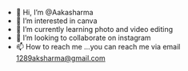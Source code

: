 - 👋 Hi, I’m @Aakasharma
- 👀 I’m interested in canva 
- 🌱 I’m currently learning photo and video editing
- 💞️ I’m looking to collaborate on instagram
- 📫 How to reach me ...you can reach me via email 1289aksharma@gmail.com

<!---
Aakasharma/Aakasharma is a ✨ special ✨ repository because its `README.md` (this file) appears on your GitHub profile.
You can click the Preview link to take a look at your changes.
--->
